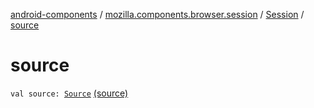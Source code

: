 [android-components](../../index.md) / [mozilla.components.browser.session](../index.md) / [Session](index.md) / [source](./source.md)

# source

`val source: `[`Source`](-source/index.md) [(source)](https://github.com/mozilla-mobile/android-components/blob/master/components/browser/session/src/main/java/mozilla/components/browser/session/Session.kt#L51)